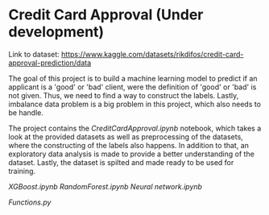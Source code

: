 # Credit Card Approval (Under development)
Link to dataset: https://www.kaggle.com/datasets/rikdifos/credit-card-approval-prediction/data

The goal of this project is to build a machine learning model to predict if an applicant is a 'good' or 'bad' client, were the definition of 'good' or 'bad' is not given. Thus, we need to find a way to construct the labels. Lastly, imbalance data problem is a big problem in this project, which also needs to be handle.

The project contains the *CreditCardApproval.ipynb* notebook, which takes a look at the provided datasets as well as preprocessing of the datasets, where the constructing of the labels also happens. In addition to that, an exploratory data analysis is made to provide a better understanding of the dataset. Lastly, the dataset is spilted and made ready to be used for training. 

*XGBoost.ipynb*
*RandomForest.ipynb*
*Neural network.ipynb*

*Functions.py*

